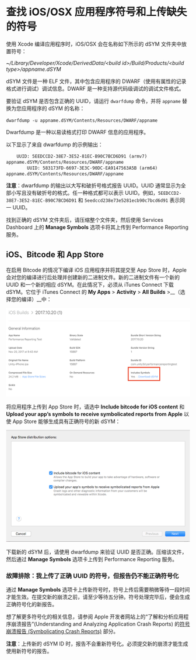 # 查找 iOS/OSX 应用程序符号和上传缺失的符号

使用 Xcode 编译应用程序时，iOS/OSX 会在名称如下所示的 dSYM 文件夹中放置符号：

_~/Library/Developer/Xcode/DerivedData/&lt;build id&gt;/Build/Products/&lt;build type&gt;/appname.dSYM_

dSYM 文件是一种 ELF 文件，其中包含应用程序的 DWARF（使用有属性的记录格式进行调试）调试信息。DWARF 是一种支持源代码级调试的调试文件格式。

要验证 dSYM 是否包含正确的 UUID，请运行 `dwarfdump` 命令，并将 `appname` 替换为您应用程序的 dSYM 的名称：

`dwarfdump -u appname.dSYM/Contents/Resources/DWARF/appname`

Dwarfdump 是一种以易读格式打印 DWARF 信息的应用程序。

以下显示了来自 dwarfdump 的示例输出：

```
    UUID: 5EEDCCD2-38E7-3E52-81EC-B90C7BCD6D91 (armv7) appname.dSYM/Contents/Resources/DWARF/appname
        UUID: 583173FD-6697-3E3C-90DC-EA9147563A5B (arm64) appname.dSYM/Contents/Resources/DWARF/appname
```

**注意**：dwarfdump 的输出以大写和破折号格式报告 UUID。UUID 通常显示为全部小写且没有破折号的格式。任一种格式都可以表示 UUID。例如，`5EEDCCD2-38E7-3E52-81EC-B90C7BCD6D91` 和 `5eedccd238e73e5281ecb90c7bcd6d91` 表示同一 UUID。

找到正确的 dSYM 文件夹后，请压缩整个文件夹，然后使用 Services Dashboard 上的 **Manage Symbols** 选项卡将其上传到 Performance Reporting 服务。

## iOS、Bitcode 和 App Store

在启用 Bitcode 的情况下编译 iOS 应用程序并将其提交至 App Store 时，Apple 会对您的编译进行后处理并创建新的二进制文件。新的二进制文件有一个新的 UUID 和一个新的相应 dSYM。在此情况下，必须从 iTunes Connect 下载 dSYM。它位于 iTunes Connect 的 __My Apps__ > __Activity__ > __All Builds__ >__（选择您的编译）__中：

![iOS Builds 屏幕，附带 "Includes Symbols" 标注](../uploads/Main/UnityPerformanceReportingIncludesSymbols.png)

将应用程序上传到 App Store 时，请选中 __Include bitcode for iOS content__ 和 __Upload your app’s symbols to receive symbolicated reports from Apple__ 以使 App Store 能够生成具有正确符号的新 dSYM：

![App Store distribution options 屏幕](../uploads/Main/UnityPerformanceReportingAppStoreDistributionOptions.png)

下载新的 dSYM 后，请使用 dwarfdump 来验证 UUID 是否正确。压缩该文件，然后通过 __Manage Symbols__ 选项卡上传到 Performance Reporting 服务。

### 故障排除：我上传了正确 UUID 的符号，但报告仍不能正确符号化

通过 __Manage Symbols__ 选项卡上传新符号时，符号上传后需要稍微等待一段时间才能生效。在提交新的崩溃之前，请至少等待五分钟。符号处理完毕后，便会生成正确符号化的新报告。

想了解更多符号化的相关信息，请参阅 Apple 开发者网站上的“了解和分析应用程序崩溃报告”(Understanding and Analyzing Application Crash Reports) 的[符号崩溃报告 (Symbolicating Crash Reports)](https://developer.apple.com/library/content/technotes/tn2151/_index.html#//apple_ref/doc/uid/DTS40008184-CH1-SYMBOLICATION) 部分。

**注意**：上传新的 dSYM lD 时，报告不会重新符号化。必须提交新的崩溃才能生成使用新符号的报告。
